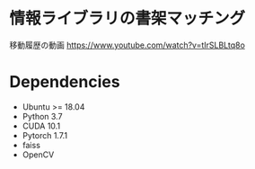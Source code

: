 # 情報ライブラリの書架マッチング

移動履歴の動画
https://www.youtube.com/watch?v=tIrSLBLtq8o

# Dependencies
- Ubuntu >= 18.04
- Python 3.7
- CUDA 10.1
- Pytorch 1.7.1
- faiss
- OpenCV
